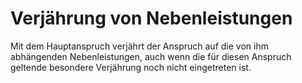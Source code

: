 # Verjährung von Nebenleistungen

Mit dem Hauptanspruch verjährt der Anspruch auf die von ihm abhängenden Nebenleistungen, auch wenn die für diesen Anspruch geltende besondere Verjährung noch nicht eingetreten ist.